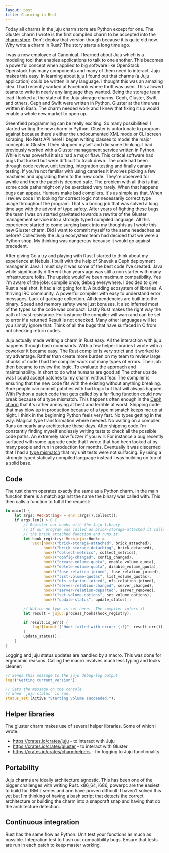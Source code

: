 ```yaml
---
layout: post
title: Charming in Rust
---
```

Today all charms in the juju charm store are Python except for one. The Gluster charm I wrote is the first compiled charm to be accepted into the [charm store](https://jujucharms.com/gluster/). Don't deploy that version though because it is
quite old now.
Why write a charm in Rust? The story starts a long time ago.

I was a new employee at Canonical. I learned about Juju which is a modeling tool that enables applications to talk to one another. This becomes a powerful concept when applied to big software like OpenStack. Openstack has many components and many of them need to interact. Juju makes this easy. In learning about juju I found out that charms (a Juju application) could be written in any language. I thought this was an amazing idea. I had recently worked at Facebook where thrift was used. This allowed teams to write in nearly any language they wanted. Being the storage team lead I looked at the state of the Juju storage charms. Ceph, Gluster, Swift and others. Ceph and Swift were written in Python. Gluster at the time was written in Bash. The charm needed work and I knew that fixing it up would enable a whole new market to open up.

Greenfield programming can be really exciting. So many possibilities! I started writing the new charm in Python. Gluster is unfortunate to program against because there's either the undocumented XML mode or CLI screen scraping. No Rest API here! I began writing classes to model the major concepts in Gluster. I then stopped myself and did some thinking. I had previously worked with a Gluster management service written in Python. While it was powerful it also had a major flaw. This critical software had bugs that lurked but were difficult to track down. The code had been through code review, unit testing, integration testing and finally canary testing. If you're not familiar with using canaries it involves picking a few machines and upgrading them to the new code. They're observed for awhile and then the patch is deemed safe. The problem with all this is that some code paths might only be exercised very rarely. When that happens bugs can appear. Humans make bad compilers. It's as simple as that.
When I review code I'm looking for correct logic not necessarily correct type usage throughout the program. That's a boring job that was solved a long time ago with the advent of [type safety](https://en.wikipedia.org/wiki/Type_safety). After years of fighting these bugs the team I was on started gravitated towards a rewrite of the Gluster management service into a strongly typed compiled language. All this experience started to come surging back into my thoughts as I wrote this new Gluster charm. Did I want to commit myself to the same headaches as before? Collectively the Juju ecosystem team had decided that we were a Python shop. My thinking was dangerous because it would go against precedent.

After giving Go a try and playing with Rust I started to think about my experience at Nebula. I built with the help of Shevek a Ceph deployment manager in Java. I must say it was some of the best code I've created. Java while significantly different than years ago was still a non starter with many infrastructure folks. The upside would've been maximum compatibility. Yes I'm aware of the joke: compile once, debug everywhere. I decided to give Rust a real shot. It had a lot going for it. A budding ecosystem of libraries. A thriving IRC community. A powerful compiler with easy to understand error messages. Lack of garbage collection. All dependencies are built into the binary. Speed and memory safety were just bonuses. It also inferred most of the types so the code was compact. Lastly Rust makes the right way the path of least resistance. For instance the compiler will warn and can be set to error if a returned Result is not checked. Many other languages will let you simply ignore that. Think of all the bugs that have surfaced in C from not checking return codes.

Juju actually made writing a charm in Rust easy. All the interaction with juju happens through bash commands. With a few helper libraries I wrote with a coworker it became easy. The Rust  compiler is very strict and it worked to my advantage. Rather than create more burden on my team to review large chunks of code I had the compiler work out many types of errors. Their job then became to review the logic. To evaluate the approach and maintainability. In short to do what humans are good at! The other upside was I could accept patches to my charm without fear. The compiler is ensuring that the new code fits with the existing without anything breaking. Sure people can commit patches with bad logic but that will always happen. With Python a patch code that gets called by a far flung function could now break because of a type mismatch. This happens often enough in the [Ceph charm](https://jujucharms.com/ceph-mon/) that it's rather annoying at best and terrible at worst. Shipping code that may blow up in production because of a type mismatch keeps me up at night. I think in the beginning Python feels very fast. No types getting in the way. Magical type transformation where needed. No waiting on a compiler. Runs on nearly any architecture these days. After shipping code I'm constantly finding myself endlessly writing tests to check all the possible code paths. An extremely slow fuzzer if you will. For instance a bug recently surfaced with some upgrade code that I wrote that had been looked at by many people and run in production for months. Eventually it was discerned that I had a [type mismatch](https://bugs.launchpad.net/charms.ceph/+bug/1664435) that my unit tests were not surfacing.  By using a strongly typed statically compiled language instead I was building on top of a solid base.

## Code

The rust charm operates exactly the same as a Python charm. In the main function there is a match against the name the binary was called with. This then calls a function to fulfill the request:
```rust
fn main() {
    let args: Vec<String> = env::args().collect();
    if args.len() > 0 {
        // Register our hooks with the Juju library
        // If our program was called as brick-storage-attached it calls
        // the brick_attached function and runs it
        let hook_registry: Vec<juju::Hook> =
            vec![hook!("brick-storage-attached", brick_attached),
                 hook!("brick-storage-detaching", brick_detached),
                 hook!("collect-metrics", collect_metrics),
                 hook!("config-changed", config_changed),
                 hook!("create-volume-quota", enable_volume_quota),
                 hook!("delete-volume-quota", disable_volume_quota),
                 hook!("fuse-relation-joined", fuse_relation_joined),
                 hook!("list-volume-quotas", list_volume_quotas),
                 hook!("nfs-relation-joined", nfs_relation_joined),
                 hook!("server-relation-changed", server_changed),
                 hook!("server-relation-departed", server_removed),
                 hook!("set-volume-options", set_volume_options),
                 hook!("update-status", update_status)];

        // Notice no type is set here.  The compiler infers it
        let result = juju::process_hooks(hook_registry);

        if result.is_err() {
            log!(format!("Hook failed with error: {:?}", result.err()), Error);
        }
        update_status();
    }
}
```
Logging and juju status updates are handled by a macro. This was done for ergonomic reasons. Calling the macro involves much less typing and looks cleaner:
```rust
// Sends this message to the juju debug-log output
log!("Getting current_version");

// Sets the message on the console
// when `juju status` is run.
status_set!(Active "Starting volume succeeded.");
```

## Helper libraries
The gluster charm makes use of several helper libraries. Some of which I wrote.
 * https://crates.io/crates/juju - to interact with Juju
 * https://crates.io/crates/gluster - to interact with Gluster
 * https://crates.io/crates/charmhelpers - for logging to Juju functionality

## Portability
Juju charms are ideally architecture agnostic. This has been one of the bigger challenges with writing Rust. x86_64, i686, powerpc are the easiest to build for. IBM z series and arm have proven difficult. I haven't solved this yet but I'm thinking of having a bash script that detects the correct architecture or building the charm into a snapcraft snap and having that do the architecture detection.

## Continuous integration
Rust has the same flow as Python. Unit test your functions as much as possible. Integration test to flush out compatibility bugs. Ensure that tests are run in each patch to keep master working.
